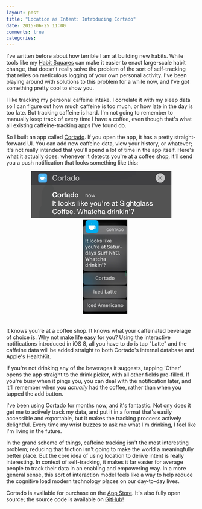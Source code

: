 ```yaml
---
layout: post
title: "Location as Intent: Introducing Cortado"
date: 2015-06-25 11:00
comments: true
categories:
---
```


I've written before about how terrible I am at building new habits. While tools like my [Habit Squares](http://blog.lazerwalker.com/2014/01/03/introducing-habit-squares.html) can make it easier to enact large-scale habit change, that doesn't really solve the problem of the sort of self-tracking that relies on meticulous logging of your own personal activity. I've been playing around with solutions to this problem for a while now, and I've got something pretty cool to show you.

I like tracking my personal caffeine intake. I correlate it with my sleep data so I can figure out how much caffeine is too much, or how late in the day is too late. But tracking caffeine is hard. I'm not going to remember to manually keep track of every time I have a coffee, even though that's what all existing caffeine-tracking apps I've found do.

So I built an app called [Cortado](https://itunes.apple.com/us/app/cortado/id969899327). If you open the app, it has a pretty straight-forward UI. You can add new caffeine data, view your history, or whatever; it's not really intended that you'll spend a lot of time in the app itself. Here's what it actually does: whenever it detects you're at a coffee shop, it'll send you a push notification that looks something like this:

<center>
    <img src="/images/cortado-swipe.gif" alt="Cortado has interactive notifications" style='height: 125px'/>
    <img src="/images/cortado-watch.png" alt="It also works great on the watch!" style='height: 250px; margin-left: 20px; margin-bottom: 20px'/>
</center>

It knows you're at a coffee shop. It knows what your caffeinated beverage of choice is. Why not make life easy for you? Using the interactive notifications introduced in iOS 8, all you have to do is tap "Latte" and the caffeine data will be added straight to both Cortado's internal database and Apple's HealthKit. 

If you're not drinking any of the beverages it suggests, tapping 'Other' opens the app straight to the drink picker, with all other fields pre-filled. If you're busy when it pings you, you can deal with the notification later, and it'll remember when you *actually* had the coffee, rather than when you tapped the add button.

I've been using Cortado for months now, and it's fantastic. Not ony does it get me to actively track my data, and put it in a format that's easily accessible and exportable, but it makes the tracking proccess actively delightful. Every time my wrist buzzes to ask me what I'm drinking, I feel like I'm living in the future.

In the grand scheme of things, caffeine tracking isn't the most interesting problem; reducing that friction isn't going to make the world a meaningfully better place. But the core idea of using location to derive intent is really interesting. In context of self-tracking, it makes it far easier for average people to track their data in an enabling and empowering way. In a more general sense, this sort of interaction model feels like a way to help reduce the cognitive load modern technology places on our day-to-day lives.

Cortado is available for purchase on the [App Store](https://itunes.apple.com/us/app/cortado/id969899327). It's also fully open source; the source code is available on [GitHub](https://github.com/lazerwalker/cortado)!
